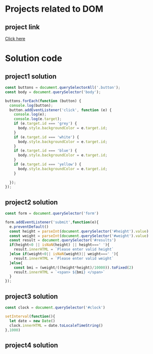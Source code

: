 # Projects related to DOM

## project link
[Click here](https://stackblitz.com/edit/dom-project-chaiaurcode?file=index.html) 

# Solution code

## project1 solution
``` javascript
const buttons = document.querySelectorAll('.button');
const body = document.querySelector('body');

buttons.forEach(function (button) {
  console.log(button);
  button.addEventListener('click', function (e) {
    console.log(e);
    console.log(e.target);
    if (e.target.id === 'grey') {
      body.style.backgroundColor = e.target.id;
    }
    if (e.target.id === 'white') {
      body.style.backgroundColor = e.target.id;
    }
    if (e.target.id === 'blue') {
      body.style.backgroundColor = e.target.id;
    }
    if (e.target.id === 'yellow') {
      body.style.backgroundColor = e.target.id;
    }
    
  });
});
```

## project2 solution
``` javascript
const form = document.querySelector('form')

form.addEventListener('submit',function(e){
  e.preventDefault()
  const height = parseInt(document.querySelector('#height').value)
  const weight = parseInt(document.querySelector('#weight').value)
  const result = document.querySelector('#results')
  if(height<0 || isNaN(height) || height===' '){
    result.innerHTML = `Please enter valid height`
  }else if(weight<0|| isNaN(weight)|| weight===' '){
    result.innerHTML = `Please enter valid weight`
  }else{
    const bmi = (weight/((height*height)/10000)).toFixed(2)
    result.innerHTML = `<span> ${bmi} </span>`
  }
});
```
## project3 solution

```javascript
const clock = document.querySelector('#clock')

setInterval(function(){
  let date = new Date()
  clock.innerHTML = date.toLocaleTimeString()
},1000)
```
## project4 solution

``` javascript


```